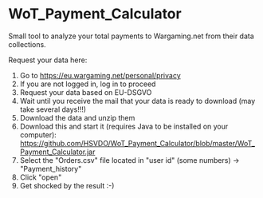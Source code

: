 # WoT_Payment_Calculator

Small tool to analyze your total payments to Wargaming.net from their data collections.

Request your data here: 
1. Go to https://eu.wargaming.net/personal/privacy
2. If you are not logged in, log in to proceed
3. Request your data based on EU-DSGVO
4. Wait until you receive the mail that your data is ready to download (may take several days!!!)
5. Download the data and unzip them
6. Download this and start it (requires Java to be installed on your computer): https://github.com/HSVDO/WoT_Payment_Calculator/blob/master/WoT_Payment_Calculator.jar
7. Select the "Orders.csv" file located in "user id" (some numbers) -> "Payment_history"
8. Click "open"
9. Get shocked by the result :-)

